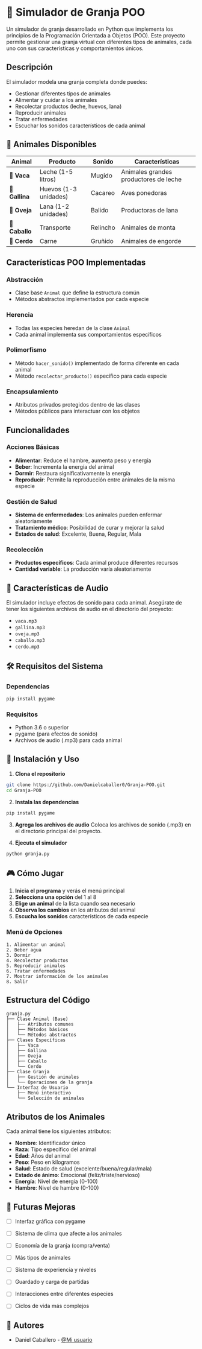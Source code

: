 # 🐄 Simulador de Granja POO

Un simulador de granja desarrollado en Python que implementa los principios de la Programación Orientada a Objetos (POO). Este proyecto permite gestionar una granja virtual con diferentes tipos de animales, cada uno con sus características y comportamientos únicos.

## Descripción

El simulador modela una granja completa donde puedes:
- Gestionar diferentes tipos de animales
- Alimentar y cuidar a los animales
- Recolectar productos (leche, huevos, lana)
- Reproducir animales
- Tratar enfermedades
- Escuchar los sonidos característicos de cada animal

## 🐾 Animales Disponibles

| Animal | Producto | Sonido | Características |
|--------|----------|---------|-----------------|
| 🐄 **Vaca** | Leche (1-5 litros) | Mugido | Animales grandes productores de leche |
| 🐔 **Gallina** | Huevos (1-3 unidades) | Cacareo | Aves ponedoras |
| 🐑 **Oveja** | Lana (1-2 unidades) | Balido | Productoras de lana |
| 🐎 **Caballo** | Transporte | Relincho | Animales de monta |
| 🐷 **Cerdo** | Carne | Gruñido | Animales de engorde |

## Características POO Implementadas

### Abstracción
- Clase base `Animal` que define la estructura común
- Métodos abstractos implementados por cada especie

### Herencia
- Todas las especies heredan de la clase `Animal`
- Cada animal implementa sus comportamientos específicos

###  Polimorfismo
- Método `hacer_sonido()` implementado de forma diferente en cada animal
- Método `recolectar_producto()` específico para cada especie

###  Encapsulamiento
- Atributos privados protegidos dentro de las clases
- Métodos públicos para interactuar con los objetos

##  Funcionalidades

### Acciones Básicas
- **Alimentar**: Reduce el hambre, aumenta peso y energía
- **Beber**: Incrementa la energía del animal
- **Dormir**: Restaura significativamente la energía
- **Reproducir**: Permite la reproducción entre animales de la misma especie

### Gestión de Salud
- **Sistema de enfermedades**: Los animales pueden enfermar aleatoriamente
- **Tratamiento médico**: Posibilidad de curar y mejorar la salud
- **Estados de salud**: Excelente, Buena, Regular, Mala

### Recolección
- **Productos específicos**: Cada animal produce diferentes recursos
- **Cantidad variable**: La producción varía aleatoriamente

## 🎵 Características de Audio

El simulador incluye efectos de sonido para cada animal. Asegúrate de tener los siguientes archivos de audio en el directorio del proyecto:

- `vaca.mp3`
- `gallina.mp3`
- `oveja.mp3`
- `caballo.mp3`
- `cerdo.mp3`

## 🛠️ Requisitos del Sistema

### Dependencias
```bash
pip install pygame
```

### Requisitos
- Python 3.6 o superior
- pygame (para efectos de sonido)
- Archivos de audio (.mp3) para cada animal

## 🚀 Instalación y Uso

1. **Clona el repositorio**
```bash
git clone https://github.com/Danielcaballer0/Granja-POO.git
cd Granja-POO
```

2. **Instala las dependencias**
```bash
pip install pygame
```

3. **Agrega los archivos de audio**
Coloca los archivos de sonido (.mp3) en el directorio principal del proyecto.

4. **Ejecuta el simulador**
```bash
python granja.py
```

## 🎮 Cómo Jugar

1. **Inicia el programa** y verás el menú principal
2. **Selecciona una opción** del 1 al 8
3. **Elige un animal** de la lista cuando sea necesario
4. **Observa los cambios** en los atributos del animal
5. **Escucha los sonidos** característicos de cada especie

### Menú de Opciones
```
1. Alimentar un animal
2. Beber agua
3. Dormir
4. Recolectar productos
5. Reproducir animales
6. Tratar enfermedades
7. Mostrar información de los animales
8. Salir
```

##  Estructura del Código

```
granja.py
├── Clase Animal (Base)
│   ├── Atributos comunes
│   ├── Métodos básicos
│   └── Métodos abstractos
├── Clases Específicas
│   ├── Vaca
│   ├── Gallina
│   ├── Oveja
│   ├── Caballo
│   └── Cerdo
├── Clase Granja
│   ├── Gestión de animales
│   └── Operaciones de la granja
└── Interfaz de Usuario
    ├── Menú interactivo
    └── Selección de animales
```

##  Atributos de los Animales

Cada animal tiene los siguientes atributos:

- **Nombre**: Identificador único
- **Raza**: Tipo específico del animal
- **Edad**: Años del animal
- **Peso**: Peso en kilogramos
- **Salud**: Estado de salud (excelente/buena/regular/mala)
- **Estado de ánimo**: Emocional (feliz/triste/nervioso)
- **Energía**: Nivel de energía (0-100)
- **Hambre**: Nivel de hambre (0-100)

## 🔮 Futuras Mejoras

- [ ] Interfaz gráfica con pygame
- [ ] Sistema de clima que afecte a los animales
- [ ] Economía de la granja (compra/venta)
- [ ] Más tipos de animales
- [ ] Sistema de experiencia y niveles
- [ ] Guardado y carga de partidas
- [ ] Interacciones entre diferentes especies
- [ ] Ciclos de vida más complejos



## 👥 Autores

- Daniel Caballero - [@Mi usuario](https://github.com/Danielcaballer0)
